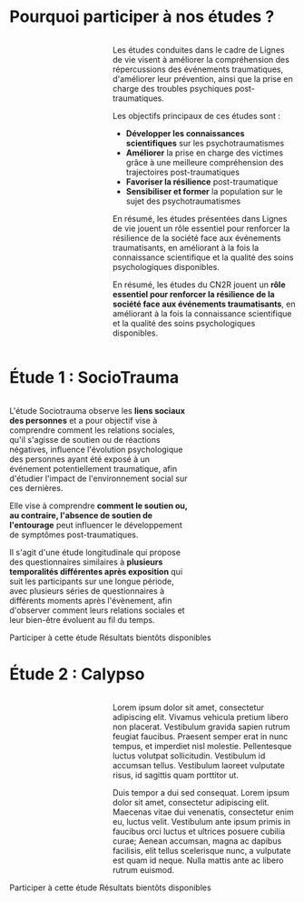 # Pourquoi participer à nos études ?

<div class="columns">
    <img src="{{ ASSET static/illustrations/participer.webp }}" style="flex: 1;" alt="" />
    <div style="flex: 2;">
        <p>Les études conduites dans le cadre de Lignes de vie visent à améliorer la compréhension des répercussions des événements traumatiques, d'améliorer leur prévention, ainsi que la prise en charge des troubles psychiques post-traumatiques.
        <p>Les objectifs principaux de ces études sont :</p>
        <ul>
            <li><b>Développer les connaissances scientifiques</b> sur les psychotraumatismes
            <li><b>Améliorer</b> la prise en charge des victimes grâce à une meilleure compréhension des trajectoires post-traumatiques
            <li><b>Favoriser la résilience</b> post-traumatique
            <li><b>Sensibiliser et former</b> la population sur le sujet des psychotraumatismes
        </ul>
        <p>En résumé, les études présentées dans Lignes de vie jouent un rôle essentiel pour renforcer la résilience de la société face aux événements traumatisants, en améliorant à la fois la connaissance scientifique et la qualité des soins psychologiques disponibles.
        <p>En résumé, les études du CN2R jouent un <b>rôle essentiel pour renforcer la résilience de la société face aux événements traumatisants</b>, en améliorant à la fois la connaissance scientifique et la qualité des soins psychologiques disponibles.
    </div>
</div>

# Étude 1 : SocioTrauma

<div class="columns">
    <div style="flex: 2;">
        <p>L'étude Sociotrauma observe les <b>liens sociaux des personnes</b> et a pour objectif vise à comprendre comment les relations sociales, qu'il s'agisse de soutien ou de réactions négatives, influence l'évolution psychologique des personnes ayant été exposé à un événement potentiellement traumatique, afin d'étudier l'impact de l'environnement social sur ces dernières.
        <p>Elle vise à comprendre <b>comment le soutien ou, au contraire, l'absence de soutien de l'entourage</b> peut influencer le développement de symptômes post-traumatiques.
        <p>Il s'agit d'une étude longitudinale qui propose des questionnaires similaires à <b>plusieurs temporalités différentes après exposition</b> qui suit les participants sur une longue période, avec plusieurs séries de questionnaires à différents moments après l'évènement, afin d'observer comment leurs relations sociales et leur bien-être évoluent au fil du temps.
    </div>
    <img src="{{ ASSET static/illustrations/sociotrauma.webp }}" style="flex: 1;" alt="" />
</div>

<div class="actions">
    <a>Participer à cette étude</a>
    <a class="disabled">Résultats bientôts disponibles</a>
</div>

# Étude 2 : Calypso

<div class="columns">
    <img src="{{ ASSET static/illustrations/calypso.webp }}" style="flex: 1;" alt="" />
    <div style="flex: 2;">
        <p>Lorem ipsum dolor sit amet, consectetur adipiscing elit. Vivamus vehicula pretium libero non placerat. Vestibulum gravida sapien rutrum feugiat faucibus. Praesent semper erat in nunc tempus, et imperdiet nisl molestie. Pellentesque luctus volutpat sollicitudin. Vestibulum id accumsan tellus. Vestibulum laoreet vulputate risus, id sagittis quam porttitor ut.
        <p>Duis tempor a dui sed consequat. Lorem ipsum dolor sit amet, consectetur adipiscing elit. Maecenas vitae dui venenatis, consectetur enim eu, luctus velit. Vestibulum ante ipsum primis in faucibus orci luctus et ultrices posuere cubilia curae; Aenean accumsan, magna ac dapibus facilisis, elit tellus scelerisque nunc, a vulputate est quam id neque. Nulla mattis ante ac libero rutrum euismod.
    </div>
</div>

<div class="actions">
    <a>Participer à cette étude</a>
    <a class="disabled">Résultats bientôts disponibles</a>
</div>

